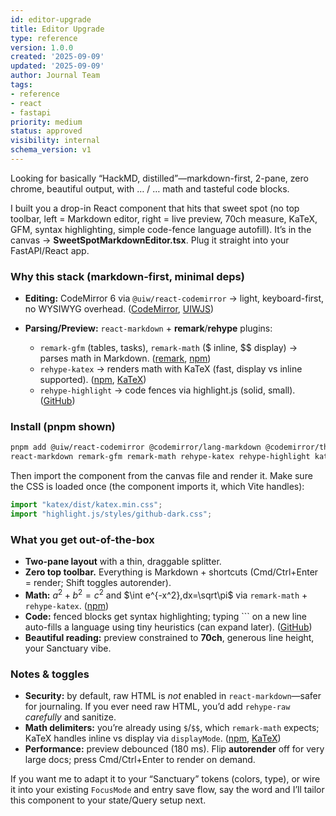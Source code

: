 ```yaml
---
id: editor-upgrade
title: Editor Upgrade
type: reference
version: 1.0.0
created: '2025-09-09'
updated: '2025-09-09'
author: Journal Team
tags:
- reference
- react
- fastapi
priority: medium
status: approved
visibility: internal
schema_version: v1
---
```


Looking for basically “HackMD, distilled”—markdown-first, 2-pane, zero chrome, beautiful output, with $…$ / $…$ math and tasteful code blocks.

I built you a drop-in React component that hits that sweet spot (no top toolbar, left = Markdown editor, right = live preview, 70ch measure, KaTeX, GFM, syntax highlighting, simple code-fence language autofill). It’s in the canvas → **SweetSpotMarkdownEditor.tsx**. Plug it straight into your FastAPI/React app.

### Why this stack (markdown-first, minimal deps)

- **Editing:** CodeMirror 6 via `@uiw/react-codemirror` → light, keyboard-first, no WYSIWYG overhead. ([CodeMirror][1], [UIWJS][2])
- **Parsing/Preview:** `react-markdown` + **remark**/**rehype** plugins:

  - `remark-gfm` (tables, tasks), `remark-math` ($ inline, $$ display) → parses math in Markdown. ([remark][3], [npm][4])
  - `rehype-katex` → renders math with KaTeX (fast, display vs inline supported). ([npm][5], [KaTeX][6])
  - `rehype-highlight` → code fences via highlight.js (solid, small). ([GitHub][7])

### Install (pnpm shown)

```bash
pnpm add @uiw/react-codemirror @codemirror/lang-markdown @codemirror/theme-one-dark \
react-markdown remark-gfm remark-math rehype-katex rehype-highlight katex
```

Then import the component from the canvas file and render it. Make sure the CSS is loaded once (the component imports it, which Vite handles):

```ts
import "katex/dist/katex.min.css";
import "highlight.js/styles/github-dark.css";
```

### What you get out-of-the-box

- **Two-pane layout** with a thin, draggable splitter.
- **Zero top toolbar.** Everything is Markdown + shortcuts (Cmd/Ctrl+Enter = render; Shift toggles autorender).
- **Math:** $a^2+b^2=c^2$ and
  $\int e^{-x^2},dx=\sqrt\pi$
  via `remark-math` + `rehype-katex`. ([npm][4])
- **Code:** fenced blocks get syntax highlighting; typing \`\`\` on a new line auto-fills a language using tiny heuristics (can expand later). ([GitHub][7])
- **Beautiful reading:** preview constrained to **70ch**, generous line height, your Sanctuary vibe.

### Notes & toggles

- **Security:** by default, raw HTML is *not* enabled in `react-markdown`—safer for journaling. If you ever need raw HTML, you’d add `rehype-raw` *carefully* and sanitize.
- **Math delimiters:** you’re already using `$`/`$$`, which `remark-math` expects; KaTeX handles inline vs display via `displayMode`. ([npm][4], [KaTeX][6])
- **Performance:** preview debounced (180 ms). Flip **autorender** off for very large docs; press Cmd/Ctrl+Enter to render on demand.

If you want me to adapt it to your “Sanctuary” tokens (colors, type), or wire it into your existing `FocusMode` and entry save flow, say the word and I’ll tailor this component to your state/Query setup next.

[1]: https://codemirror.net/docs/?utm_source=chatgpt.com "CodeMirror Docs"

[2]: https://uiwjs.github.io/react-codemirror/?utm_source=chatgpt.com "CodeMirror component for React."

[3]: https://remark.js.org/?utm_source=chatgpt.com "remark - markdown processor powered by plugins"

[4]: https://www.npmjs.com/package/remark-math?utm_source=chatgpt.com "remark-math"

[5]: https://www.npmjs.com/package/rehype-katex?utm_source=chatgpt.com "rehype-katex"

[6]: https://katex.org/docs/options.html?utm_source=chatgpt.com "Options"

[7]: https://github.com/rehypejs/rehype-highlight?utm_source=chatgpt.com "rehypejs/rehype-highlight: plugin to highlight code blocks"
